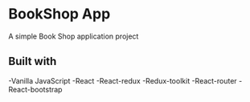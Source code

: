 # BookShop App

A simple Book Shop application project

## Built with

-Vanilla JavaScript
-React
-React-redux
-Redux-toolkit
-React-router
-React-bootstrap

